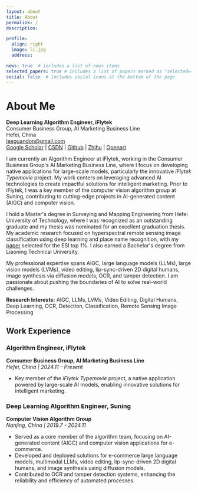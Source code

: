 ```yaml
---
layout: about
title: About
permalink: /
description: 

profile:
  align: right
  image: li.jpg
  address: 

news: true  # includes a list of news items
selected_papers: true # includes a list of papers marked as "selected={true}"
social: false  # includes social icons at the bottom of the page
---
```


# About Me

**Deep Learning Algorithm Engineer, iFlytek**  
Consumer Business Group, AI Marketing Business Line  
Hefei, China  
leeguandon@gmail.com  
[Google Scholar](https://scholar.google.com/citations?user=on_b6MMAAAAJ) | [CSDN](https://blog.csdn.net/u012193416) | [Github](https://github.com/leeguandong) | [Zhihu](https://www.zhihu.com/people/li-xin-52-81) | [Openart](https://openart.ai/workflows/profile/leeguandong)  

I am currently an Algorithm Engineer at iFlytek, working in the Consumer Business Group's AI Marketing Business Line, where I focus on developing native applications for large-scale models, particularly the innovative *iFlytek Typemovie* project. My work centers on leveraging advanced AI technologies to create impactful solutions for intelligent marketing. Prior to iFlytek, I was a key member of the computer vision algorithm group at Suning, contributing to cutting-edge projects in AI-generated content (AIGC) and computer vision.  

I hold a Master's degree in Surveying and Mapping Engineering from Hefei University of Technology, where I was recognized as an outstanding graduate and my thesis was nominated for an excellent graduation thesis. My academic research focused on hyperspectral remote sensing image classification using deep learning and place name recognition, with my [paper](https://ieeexplore.ieee.org/abstract/document/8784389/) selected for the ESI top 1%. I also earned a Bachelor's degree from Liaoning Technical University.  

My professional expertise spans AIGC, large language models (LLMs), large vision models (LVMs), video editing, lip-sync-driven 2D digital humans, image synthesis via diffusion models, OCR, and tamper detection. I am passionate about pushing the boundaries of AI to solve real-world challenges.  

**Research Interests:** AIGC, LLMs, LVMs, Video Editing, Digital Humans, Deep Learning, OCR, Detection, Classification, Remote Sensing Image Processing  

## Work Experience  

### Algorithm Engineer, iFlytek  

**Consumer Business Group, AI Marketing Business Line**  
*Hefei, China | 2024.11 – Present*  

- Key member of the *iFlytek Typemovie* project, a native application powered by large-scale AI models, enabling innovative solutions for intelligent marketing.

### Deep Learning Algorithm Engineer, Suning  

**Computer Vision Algorithm Group**  
*Nanjing, China | 2019.7 - 2024.11*  

- Served as a core member of the algorithm team, focusing on AI-generated content (AIGC) and computer vision applications for e-commerce.  
- Developed and deployed solutions for e-commerce large language models, multimodal LLMs, video editing, lip-sync-driven 2D digital humans, and image synthesis using diffusion models.  
- Contributed to OCR and tamper detection systems, enhancing the reliability and efficiency of automated processes.
